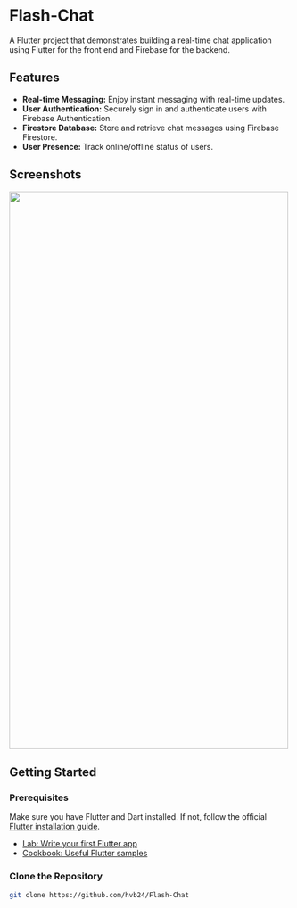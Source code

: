 # Flash-Chat


A Flutter project that demonstrates building a real-time chat application using Flutter for the front end and Firebase for the backend.

## Features

- **Real-time Messaging:** Enjoy instant messaging with real-time updates.
- **User Authentication:** Securely sign in and authenticate users with Firebase Authentication.
- **Firestore Database:** Store and retrieve chat messages using Firebase Firestore.
- **User Presence:** Track online/offline status of users.

## Screenshots
<img src="https://github.com/hvb24/Flash-Chat/assets/79647524/760a1609-e672-4d6a-a7ce-d1b723fc8e4f" width="500" height="1000" />


## Getting Started

### Prerequisites

Make sure you have Flutter and Dart installed. If not, follow the official [Flutter installation guide](https://flutter.dev/docs/get-started/install).
- [Lab: Write your first Flutter app](https://docs.flutter.dev/get-started/codelab)
- [Cookbook: Useful Flutter samples](https://docs.flutter.dev/cookbook)

### Clone the Repository

```bash
git clone https://github.com/hvb24/Flash-Chat


